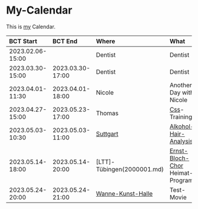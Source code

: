# My-Calendar

This is [my](0.md) Calendar.

| BCT Start        | BCT End          | Where                      | What                                        | 
| :----------------|:-----------------|:---------------------------|:--------------------------------------------|
| 2023.02.06-15:00 |                  | Dentist                    | Dentist                                     |
| 2023.03.30-15:00 | 2023.03.30-17:00 | Dentist                    | Dentist                                     |
| 2023.04.01-11:30 | 2023.04.01-18:00 | Nicole                     | Another Day with Nicole                     |
| 2023.04.27-15:00 | 2023.05.23-17:00 | Thomas                     | [Css](9000135.md)-Training                  | <a id="10005"/>
| 2023.05.03-10:30 | 2023.05.03-11:00 | [Suttgart](140000011.md)   | [Alkohol-Hair-Analysis](1000001004.md)      | <a id="10001"/>
| 2023.05.14-18:00 | 2023.05.14-20:00 | [LTT]-Tübingen(2000001.md) | [Ernst-Bloch-Chor](2010013.md) Heimat-Programm | <a id="10006">
| 2023.05.24-20:00 | 2023.05.24-21:00 | [Wanne-Kunst-Halle](140100000.md) | Test-Movie                           | <a id="10000"/>

